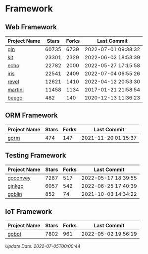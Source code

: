 # Framework

## Web Framework
| Project Name | Stars | Forks | Last Commit |
| ------------ | ----- | ----- | ----------- |
| [gin](https://github.com/gin-gonic/gin) | 60735 | 6739 | 2022-07-01 09:38:32 |
| [kit](https://github.com/go-kit/kit) | 23301 | 2329 | 2022-06-02 18:53:39 |
| [echo](https://github.com/labstack/echo) | 22782 | 2000 | 2022-05-27 17:15:58 |
| [iris](https://github.com/kataras/iris) | 22541 | 2409 | 2022-07-04 06:55:26 |
| [revel](https://github.com/revel/revel) | 12621 | 1410 | 2022-04-12 20:53:30 |
| [martini](https://github.com/go-martini/martini) | 11458 | 1134 | 2017-01-21 21:58:54 |
| [beego](https://github.com/astaxie/beego) | 482 | 140 | 2020-12-13 11:36:23 |

## ORM Framework
| Project Name | Stars | Forks | Last Commit |
| ------------ | ----- | ----- | ----------- |
| [gorm](https://github.com/jinzhu/gorm) | 474 | 147 | 2021-11-20 01:15:37 |

## Testing Framework
| Project Name | Stars | Forks | Last Commit |
| ------------ | ----- | ----- | ----------- |
| [goconvey](https://github.com/smartystreets/goconvey) | 7287 | 517 | 2022-05-17 18:39:55 |
| [ginkgo](https://github.com/onsi/ginkgo) | 6057 | 542 | 2022-06-25 17:40:39 |
| [goblin](https://github.com/franela/goblin) | 852 | 74 | 2021-10-03 14:34:22 |

## IoT Framework
| Project Name | Stars | Forks | Last Commit |
| ------------ | ----- | ----- | ----------- |
| [gobot](https://github.com/hybridgroup/gobot) | 7802 | 961 | 2022-05-02 19:56:19 |

*Update Date: 2022-07-05T00:00:44*